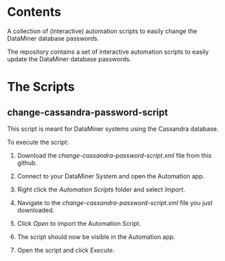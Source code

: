# Contents

A collection of (interactive) automation scripts to easily change the DataMiner database passwords.

The repository contains a set of interactive automation scripts to easily update the DataMiner database passwords.

# The Scripts

## change-cassandra-password-script

This script is meant for DataMiner systems using the Cassandra database.

To execute the script:

1. Download the *change-cassandra-password-script.xml* file from this github.

1. Connect to your DataMiner System and open the Automation app.

1. Right click the *Automation Scripts* folder and select *Import*.

1. Navigate to the *change-cassandra-password-script.xml* file you just downloaded.

1. Click *Open* to import the Automation Script.

1. The script should now be visible in the Automation app.

1. Open the script and click *Execute*.
